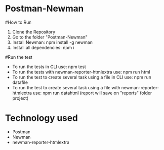 # Postman-Newman

#How to Run
1. Clone the Repository
2. Go to the folder "Postman-Newman"
3. Install Newman: npm install -g newman
4. Install all dependencies: npm i

#Run the test
 - To run the tests in CLI use: npm test
 - To run the tests with newman-reporter-htmlextra use: npm run html
 - To run the test to create several task using a file in CLI use: npm run datafile
 - To run the test to create several task using a file with newman-reporter-htmlextra use: npm run datahtml
(report will save on "reports" folder project)

# Technology used
- Postman
- Newman
- newman-reporter-htmlextra


